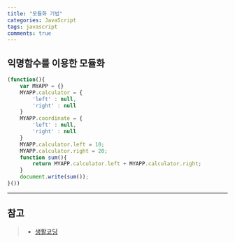 ```yaml
---
title: "모듈화 기법"
categories: JavaScript
tags: javascript
comments: true
---
```


익명함수를 이용한 모듈화
----------------------
```javascript
(function(){
    var MYAPP = {}
    MYAPP.calculator = {
        'left' : null,
        'right' : null
    }
    MYAPP.coordinate = {
        'left' : null,
        'right' : null
    }
    MYAPP.calculator.left = 10;
    MYAPP.calculator.right = 20;
    function sum(){
        return MYAPP.calculator.left + MYAPP.calculator.right;
    }
    document.write(sum());
}())
```
---
참고
---
> - [생활코딩][1]

[1]: https://www.opentutorials.org/course/743/6495
